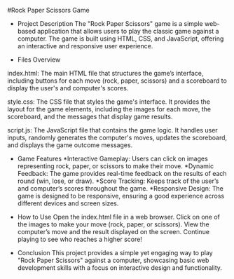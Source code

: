 #Rock Paper Scissors Game

- Project Description
The "Rock Paper Scissors" game is a simple web-based application that allows users to play the classic game against a computer. The game is built using HTML, CSS, and JavaScript, offering an interactive and responsive user experience.

- Files Overview
  
index.html: The main HTML file that structures the game’s interface, including buttons for each move (rock, paper, scissors) and a scoreboard to display the user's and computer's scores.

style.css: The CSS file that styles the game's interface. It provides the layout for the game elements, including the images for each move, the scoreboard, and the messages that display game results.

script.js: The JavaScript file that contains the game logic. It handles user inputs, randomly generates the computer's moves, updates the scoreboard, and displays the game outcome messages.

- Game Features
*Interactive Gameplay: Users can click on images representing rock, paper, or scissors to make their move.
*Dynamic Feedback: The game provides real-time feedback on the results of each round (win, lose, or draw).
*Score Tracking: Keeps track of the user’s and computer’s scores throughout the game.
*Responsive Design: The game is designed to be responsive, ensuring a good experience across different devices and screen sizes.

- How to Use
Open the index.html file in a web browser.
Click on one of the images to make your move (rock, paper, or scissors).
View the computer’s move and the result displayed on the screen.
Continue playing to see who reaches a higher score!

- Conclusion
This project provides a simple yet engaging way to play "Rock Paper Scissors" against a computer, showcasing basic web development skills with a focus on interactive design and functionality.
